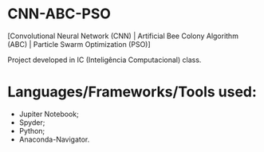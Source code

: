 # CNN-ABC-PSO
[Convolutional Neural Network (CNN) | Artificial Bee Colony Algorithm (ABC) | Particle Swarm Optimization (PSO)]

Project developed in IC (Inteligência Computacional) class.

# Languages/Frameworks/Tools used:
  - Jupiter Notebook;
  - Spyder;
  - Python;
  - Anaconda-Navigator.

